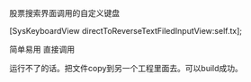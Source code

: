 

股票搜索界面调用的自定义键盘

[SysKeyboardView directToReverseTextFiledInputView:self.tx];

简单易用 直接调用

运行不了的话。把文件copy到另一个工程里面去。可以build成功。
